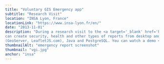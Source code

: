 ```yaml
---
title: "Voluntary GIS Emergency app"
subtitle: "Research Visit"
location: "INSA Lyon, France"
locationLink: "https://www.insa-lyon.fr/en/"
date: "2013-11-01"
description: "During a research visit to the <a target='_blank' href='https://liris.cnrs.fr/'>LIRIS Lab</a> and under the supervision of <a target='_blank' href='https://liris.cnrs.fr/membres?idn=sservign'>Sylvie Servigne</a>, I developed a prototype of a Voluntary Geographical Information Web application to be deployed in emergency situations so citizens
can create security, health and other types of reports from desktop and mobile devices. I used GIS tools
(GeoServer, LeafletJS.com), Java and PostgreSQL. You can watch a demo <a target='_blank' href='https://goo.gl/3Hx641'>here</a>."
thumbnailAlt: "emergency report screenshot"
thumbnail: "vgi.jpg"
anchor: "insa"
---
```

